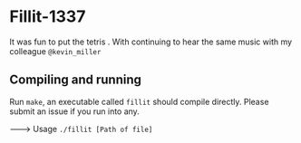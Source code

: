 # Fillit-1337
It was fun to put the tetris . With continuing to hear the same music
with my colleague `@kevin_miller`
## Compiling and running
Run `make`, an executable called `fillit` should compile directly. Please submit
an issue if you run into any.

---> Usage `./fillit [Path of file]`
